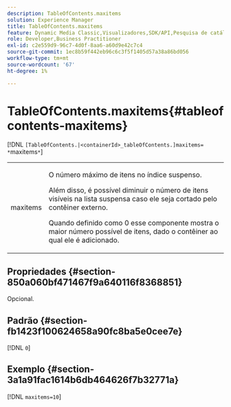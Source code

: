 ```yaml
---
description: TableOfContents.maxitems
solution: Experience Manager
title: TableOfContents.maxitems
feature: Dynamic Media Classic,Visualizadores,SDK/API,Pesquisa de catálogo eletrônico
role: Developer,Business Practitioner
exl-id: c2e559d9-96c7-4d0f-8aa6-a60d9e42c7c4
source-git-commit: 1ec8b59f442eb96c6c3f5f1405d57a38a86bd056
workflow-type: tm+mt
source-wordcount: '67'
ht-degree: 1%

---
```


# TableOfContents.maxitems{#tableofcontents-maxitems}

[!DNL `[TableOfContents.|<containerId>_tableOfContents.]maxitems= *`maxitems`*`]

<table id="table_F9BC656721B04870AC628ACBC47E7200"> 
 <tbody> 
  <tr> 
   <td> <p> <span class="codeph"><span class="varname"> maxitems</span></span> </p> </td> 
   <td> <p>O número máximo de itens no índice suspenso. </p> <p>Além disso, é possível diminuir o número de itens visíveis na lista suspensa caso ele seja cortado pelo contêiner externo. </p> <p>Quando definido como <span class="codeph"> 0</span> esse componente mostra o maior número possível de itens, dado o contêiner ao qual ele é adicionado. </p> </td> 
  </tr> 
 </tbody> 
</table>

## Propriedades {#section-850a060bf471467f9a640116f8368851}

Opcional.

## Padrão {#section-fb1423f100624658a90fc8ba5e0cee7e}

[!DNL `0`]

## Exemplo {#section-3a1a91fac1614b6db464626f7b32771a}

[!DNL `maxitems=10`]
